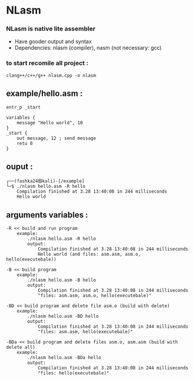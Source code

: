 # NLasm

### NLasm is native lite assembler

- Have gooder output and syntax
- Dependencies: nlasm (compiler), nasm (not necessary: gcc)

### to start recomile all project :
    clang++/c++/g++ nlasm.cpp -o nlasm

## example/hello.asm :
    entr_p _start

    variables {
        message "Hello world", 10
    }
    _start {    
        out message, 12 ; send message
        retu 0
    }
## ouput :
    ┌──(fashka24㉿kali)-[/example]
    └─$ ./nlasm hello.asm -R hello
        Compilation finished at 3.28 13:40:08 in 244 milliseconds
        Hello world
## arguments variables :
    -R << build and run program
        example:
            ./nlasm hello.asm -R hello
            output:
                Compilation finished at 3.28 13:40:08 in 244 milliseconds
                Hello world (and files: asm.asm, asm.o, hello(executebale))

    -B << build program
        example:
            ./nlasm hello.asm -B hello
            output:
                Compilation finished at 3.28 13:40:08 in 244 milliseconds
                "files: asm.asm, asm.o, hello(executebale)"

    -BD << build program and delete file asm.o (build with delete)
        example:
            ./nlasm hello.asm -BD hello
            output:
                Compilation finished at 3.28 13:40:08 in 244 milliseconds
                "files: asm.asm, hello(executebale)"

    -BDa << build program and delete files asm.o, asm.asm (build with delete all) 
        example:
            ./nlasm hello.asm -BDa hello
            output:
                Compilation finished at 3.28 13:40:08 in 244 milliseconds
                "files: hello(executebale)"
